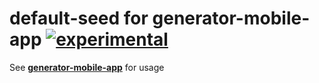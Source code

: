 # default-seed for generator-mobile-app [![experimental](http://hughsk.github.io/stability-badges/dist/experimental.svg)](http://github.com/hughsk/stability-badges)

See __[generator-mobile-app](http://github.com/peutetre/generator-mobile-app)__ for usage
